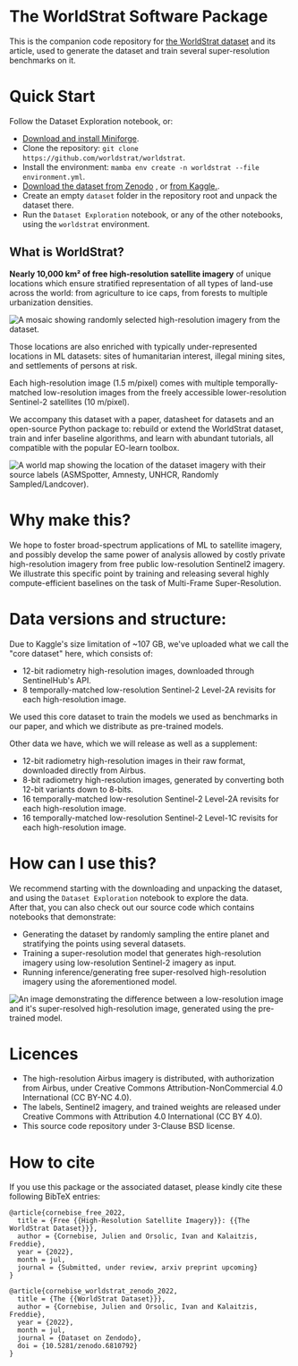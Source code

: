 # The WorldStrat Software Package

This is the companion code repository for [the WorldStrat dataset](https://zenodo.org/deposit/6810792) and its article, used to generate the dataset and train several super-resolution benchmarks on it.

# Quick Start
Follow the Dataset Exploration notebook, or:
- [Download and install Miniforge](https://github.com/conda-forge/miniforge/releases/tag/4.12.0-2).
- Clone the repository: `git clone https://github.com/worldstrat/worldstrat`.
- Install the environment: `mamba env create -n worldstrat --file environment.yml`.
- [Download the dataset from Zenodo](https://zenodo.org/deposit/6810792) , or [from Kaggle.](https://www.kaggle.com/datasets/jucor1/worldstrat).
- Create an empty `dataset` folder in the repository root and unpack the dataset there.
- Run the `Dataset Exploration` notebook, or any of the other notebooks, using the `worldstrat` environment.

## What is WorldStrat?

**Nearly 10,000 km² of free high-resolution satellite imagery** of unique locations which ensure stratified representation of all types of land-use across the world: from agriculture to ice caps, from forests to multiple urbanization densities.

![A mosaic showing randomly selected high-resolution imagery from the dataset.](https://i.imgur.com/cESfjpB.png)

Those locations are also enriched with typically under-represented locations in ML datasets: sites of humanitarian interest, illegal mining sites, and settlements of persons at risk.

Each high-resolution image (1.5 m/pixel) comes with multiple temporally-matched low-resolution images from the freely accessible lower-resolution Sentinel-2 satellites (10 m/pixel). 

We accompany this dataset with a paper, datasheet for datasets and an open-source Python package to: rebuild or extend the WorldStrat dataset, train and infer baseline algorithms, and learn with abundant tutorials, all compatible with the popular EO-learn toolbox.

![A world map showing the location of the dataset imagery with their source labels (ASMSpotter, Amnesty, UNHCR, Randomly Sampled/Landcover).](https://i.imgur.com/QLpnXE5.jpeg)

# Why make this?

We hope to foster broad-spectrum applications of ML to satellite imagery, and possibly develop the same power of analysis allowed by costly private high-resolution imagery from free public low-resolution Sentinel2 imagery. We illustrate this specific point by training and releasing several highly compute-efficient baselines on the task of Multi-Frame Super-Resolution. 

# Data versions and structure:

Due to Kaggle's size limitation of ~107 GB, we've uploaded what we call the "core dataset" here, which consists of:

- 12-bit radiometry high-resolution images, downloaded through SentinelHub's API.
- 8 temporally-matched low-resolution Sentinel-2 Level-2A revisits for each high-resolution image.

We used this core dataset to train the models we used as benchmarks in our paper, and which we distribute as pre-trained models.

Other data we have, which we will release as well as a supplement:

- 12-bit radiometry high-resolution images in their raw format, downloaded directly from Airbus.
- 8-bit radiometry high-resolution images, generated by converting both 12-bit variants down to 8-bits.
- 16 temporally-matched low-resolution Sentinel-2 Level-2A revisits for each high-resolution image.
- 16 temporally-matched low-resolution Sentinel-2 Level-1C revisits for each high-resolution image.

# How can I use this?

We recommend starting with the downloading and unpacking the dataset, and using the `Dataset Exploration` notebook to explore the data.  
After that, you can also check out our source code which contains notebooks that demonstrate:

- Generating the dataset by randomly sampling the entire planet and stratifying the points using several datasets.
- Training a super-resolution model that generates high-resolution imagery using low-resolution Sentinel-2 imagery as input. 
- Running inference/generating free super-resolved high-resolution imagery using the aforementioned model.

![An image demonstrating the difference between a low-resolution image and it's super-resolved high-resolution image, generated using the pre-trained model.](https://i.imgur.com/aVL9Jy4.png)

# Licences 

- The high-resolution Airbus imagery is distributed, with authorization from Airbus, under Creative Commons Attribution-NonCommercial 4.0 International (CC BY-NC 4.0).
- The labels, Sentinel2 imagery, and trained weights are released under Creative Commons with Attribution 4.0 International (CC BY 4.0).
- This source code repository under 3-Clause BSD license.

# How to cite

If you use this package or the associated dataset, please kindly cite these following BibTeX entries:

```
@article{cornebise_free_2022,
  title = {Free {{High-Resolution Satellite Imagery}}: {{The WorldStrat Dataset}}},
  author = {Cornebise, Julien and Orsolic, Ivan and Kalaitzis, Freddie},
  year = {2022},
  month = jul,
  journal = {Submitted, under review, arxiv preprint upcoming}
}

@article{cornebise_worldstrat_zenodo_2022,
  title = {The {{WorldStrat Dataset}}},
  author = {Cornebise, Julien and Orsolic, Ivan and Kalaitzis, Freddie},
  year = {2022},
  month = jul,
  journal = {Dataset on Zendodo},
  doi = {10.5281/zenodo.6810792}
}
```
